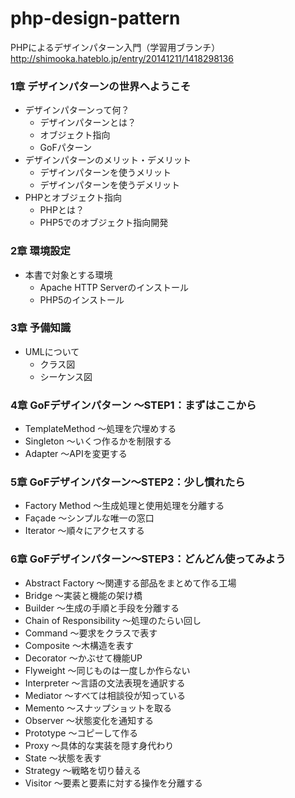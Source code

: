 # php-design-pattern
PHPによるデザインパターン入門（学習用ブランチ）
http://shimooka.hateblo.jp/entry/20141211/1418298136

### 1章 デザインパターンの世界へようこそ
- デザインパターンって何？
  - デザインパターンとは？
  - オブジェクト指向
  - GoFパターン
- デザインパターンのメリット・デメリット
  - デザインパターンを使うメリット
  - デザインパターンを使うデメリット
- PHPとオブジェクト指向
  - PHPとは？
  - PHP5でのオブジェクト指向開発
### 2章 環境設定
- 本書で対象とする環境
  - Apache HTTP Serverのインストール
  - PHP5のインストール
### 3章 予備知識
- UMLについて
  - クラス図
  - シーケンス図
### 4章 GoFデザインパターン 〜STEP1：まずはここから
- TemplateMethod 〜処理を穴埋めする
- Singleton 〜いくつ作るかを制限する
- Adapter 〜APIを変更する
### 5章 GoFデザインパターン〜STEP2：少し慣れたら
- Factory Method 〜生成処理と使用処理を分離する
- Façade 〜シンプルな唯一の窓口
- Iterator 〜順々にアクセスする
### 6章 GoFデザインパターン〜STEP3：どんどん使ってみよう
- Abstract Factory 〜関連する部品をまとめて作る工場
- Bridge 〜実装と機能の架け橋
- Builder 〜生成の手順と手段を分離する
- Chain of Responsibility 〜処理のたらい回し
- Command 〜要求をクラスで表す
- Composite 〜木構造を表す
- Decorator 〜かぶせて機能UP
- Flyweight 〜同じものは一度しか作らない
- Interpreter 〜言語の文法表現を通訳する
- Mediator 〜すべては相談役が知っている
- Memento 〜スナップショットを取る
- Observer 〜状態変化を通知する
- Prototype 〜コピーして作る
- Proxy 〜具体的な実装を隠す身代わり
- State 〜状態を表す
- Strategy 〜戦略を切り替える
- Visitor 〜要素と要素に対する操作を分離する
